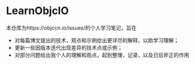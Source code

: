 # LearnObjcIO



本仓库为https://objccn.io/issues/的个人学习笔记，旨在

* 对每篇博文提出的技术，观点和示例给出更详尽的解释，以助学习理解；
* 更新一些因版本迭代出现差异的技术点或示例；
* 对部分问题给出我个人的理解和观点，起到整理，记录，以及日后斧正的作用

